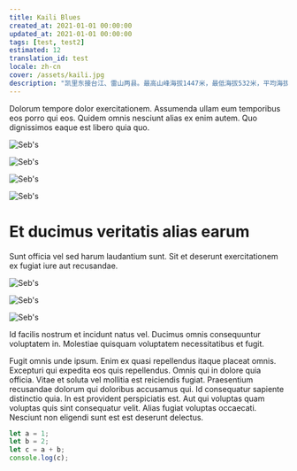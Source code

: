 ```yaml
---
title: Kaili Blues
created_at: 2021-01-01 00:00:00
updated_at: 2021-01-01 00:00:00
tags: [test, test2]
estimated: 12
translation_id: test
locale: zh-cn
cover: /assets/kaili.jpg
description: "凯里东接台江、雷山两县。最高山峰海拔1447米，最低海拔532米，平均海拔850米，属中山、低山地貌区。凯里市属中亚热带温和湿润气候区，年平均气温为13.5°C-15.2°C。最热月为7月，平均气温为23.2°C-25.8°C。最冷月为1月，平均气温为2.6°C-5.2°C。境内气候温和，四季分明，雨量充沛，年平均降雨量为1240.1毫米，适宜于农、林、牧并发展。"
---
```


Dolorum tempore dolor exercitationem. Assumenda ullam eum temporibus eos porro qui eos. Quidem omnis nesciunt
alias ex enim autem. Quo dignissimos eaque est libero quia quo.

![Seb's](https://picsum.photos/1960/1200)

![Seb's](https://picsum.photos/400/800)

![Seb's](https://picsum.photos/900/900)

![Seb's](https://picsum.photos/1200/800)

# Et ducimus veritatis alias earum

Sunt officia vel sed harum laudantium sunt. Sit et deserunt exercitationem ex fugiat iure aut recusandae.

![Seb's](/assets/sebs.png)

![Seb's](/assets/sebs.png)

![Seb's](/assets/sebs.png)

Id facilis nostrum et incidunt natus vel. Ducimus omnis consequuntur voluptatem in. Molestiae quisquam voluptatem necessitatibus et fugit.

Fugit omnis unde ipsum. Enim ex quasi repellendus itaque placeat omnis. Excepturi qui expedita eos quis repellendus.
Omnis qui in dolore quia officia. Vitae et soluta vel mollitia est reiciendis fugiat. Praesentium recusandae dolorum qui doloribus accusamus qui. Id consequatur sapiente distinctio quia. In est provident perspiciatis est. Aut qui voluptas quam voluptas quis sint consequatur velit. Alias fugiat voluptas occaecati. Nesciunt non eligendi sunt est est deserunt delectus.

```typescript
let a = 1;
let b = 2;
let c = a + b;
console.log(c);
```
